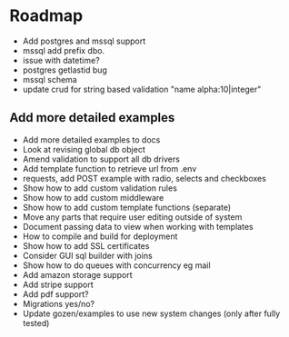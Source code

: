 # Roadmap

- Add postgres and mssql support
- mssql add prefix dbo.
- issue with datetime?
- postgres getlastid bug
- mssql schema
- update crud for string based validation "name  alpha:10|integer"

## Add more detailed examples 
- Add more detailed examples to docs
- Look at revising global db object
- Amend validation to support all db drivers
- Add template function to retrieve url from .env
- requests, add POST example with radio, selects and checkboxes
- Show how to add custom validation rules
- Show how to add custom middleware
- Show how to add custom template functions (separate)
- Move any parts that require user editing outside of system 
- Document passing data to view when working with templates
- How to compile and build for deployment
- Show how to add SSL certificates
- Consider GUI sql builder with joins
- Show how to do queues with concurrency eg mail
- Add amazon storage support
- Add stripe support
- Add pdf support?
- Migrations yes/no?
- Update gozen/examples to use new system changes (only after fully tested)
